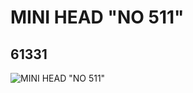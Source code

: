 # MINI HEAD "NO 511"
## 61331
![MINI HEAD "NO 511"](https://lc-www-live-s.legocdn.com/media/bricks/5/2/4519598.jpg)